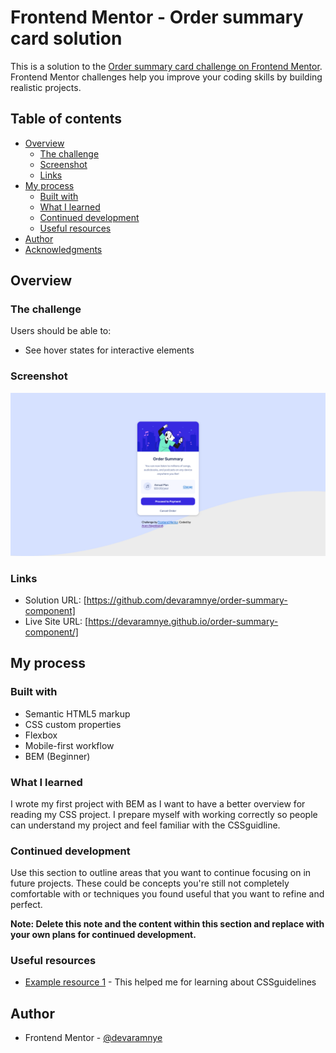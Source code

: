 # Frontend Mentor - Order summary card solution

This is a solution to the [Order summary card challenge on Frontend Mentor](https://www.frontendmentor.io/challenges/order-summary-component-QlPmajDUj). Frontend Mentor challenges help you improve your coding skills by building realistic projects. 

## Table of contents

- [Overview](#overview)
  - [The challenge](#the-challenge)
  - [Screenshot](#screenshot)
  - [Links](#links)
- [My process](#my-process)
  - [Built with](#built-with)
  - [What I learned](#what-i-learned)
  - [Continued development](#continued-development)
  - [Useful resources](#useful-resources)
- [Author](#author)
- [Acknowledgments](#acknowledgments)

## Overview

### The challenge

Users should be able to:

- See hover states for interactive elements

### Screenshot

![](./Order-summary.png)

### Links

- Solution URL: [https://github.com/devaramnye/order-summary-component]
- Live Site URL: [https://devaramnye.github.io/order-summary-component/]

## My process

### Built with

- Semantic HTML5 markup
- CSS custom properties
- Flexbox
- Mobile-first workflow
- BEM (Beginner)

### What I learned

I wrote my first project with BEM as I want to have a better overview for reading my CSS project. I prepare myself with working correctly so people can understand my project and feel familiar with the CSSguidline.

### Continued development

Use this section to outline areas that you want to continue focusing on in future projects. These could be concepts you're still not completely comfortable with or techniques you found useful that you want to refine and perfect.

**Note: Delete this note and the content within this section and replace with your own plans for continued development.**

### Useful resources

- [Example resource 1](https://cssguidelin.es/#meaningful-whitespace) - This helped me for learning about CSSguidelines

## Author

- Frontend Mentor - [@devaramnye](https://www.frontendmentor.io/profile/devaramnye)